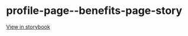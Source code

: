 # profile-page--benefits-page-story

[View in storybook](https://raw.githack.com/Independent-Digital-News-and-Media-Ltd/standard-pwamp-sb/PR-496-sb/index.html?path=/story/profile-page--benefits-page-story)